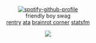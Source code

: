 <div align="center">

[![spotify-github-profile](https://spotify-github-profile.kittinanx.com/api/view?uid=kfi5edyqaxydewo7hoco748lu&cover_image=true&theme=natemoo-re&show_offline=false&background_color=121212&interchange=false&bar_color=53b14f&bar_color_cover=true)](https://github.com/kittinan/spotify-github-profile)  
friendly boy swag  
[rentry](https://rentry.co/prsk) [ata](https://izanami.atabook.org/) [brainrot corner](https://explosher.straw.page/) [statsfm](https://stats.fm/fujo)

![](https://komarev.com/ghpvc/?username=isoru&label=fujos&style=flat-square&color=b6121d)
